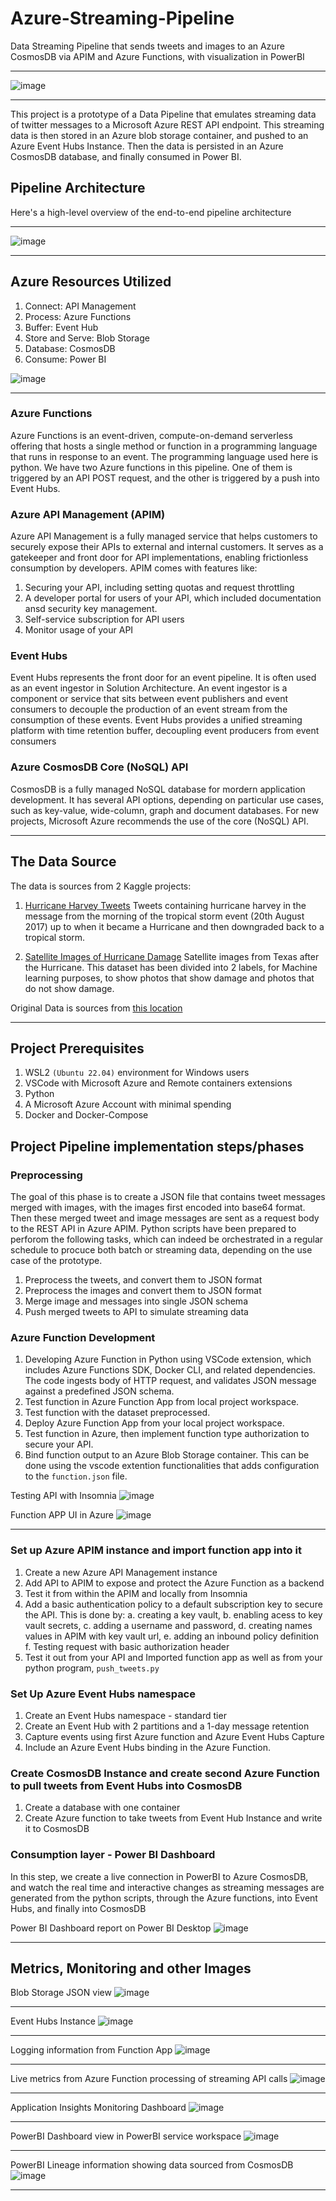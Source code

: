 # Azure-Streaming-Pipeline

Data Streaming Pipeline that sends tweets and images to an Azure CosmosDB via APIM and Azure Functions, with visualization in PowerBI

---

![image](https://github.com/ovokpus/Azure-Streaming-Pipeline/blob/main/img/twitter-azure.jpeg)

---

This project is a prototype of a Data Pipeline that emulates streaming data of twitter messages to a Microsoft Azure REST API endpoint. This streaming data is then stored in an Azure blob storage container, and pushed to an Azure Event Hubs Instance. Then the data is persisted in an Azure CosmosDB database, and finally consumed in Power BI.

## Pipeline Architecture

Here's a high-level overview of the end-to-end pipeline architecture

---

![image](https://github.com/ovokpus/Azure-Streaming-Pipeline/blob/main/img/pipeline-architecture.png)

---

## Azure Resources Utilized

1. Connect: API Management
2. Process: Azure Functions
3. Buffer: Event Hub
4. Store and Serve: Blob Storage
5. Database: CosmosDB
6. Consume: Power BI

![image](https://github.com/ovokpus/Azure-Streaming-Pipeline/blob/main/img/azure-resource-group.png)

---

### Azure Functions

Azure Functions is an event-driven, compute-on-demand serverless offering that hosts a single method or function in a programming language that runs in response to an event. The programming language used here is python. We have two Azure functions in this pipeline. One of them is triggered by an API POST request, and the other is triggered by a push into Event Hubs.

### Azure API Management (APIM)

Azure API Management is a fully managed service that helps customers to securely expose their APIs to external and internal customers. It serves as a gatekeeper and front door for API implementations, enabling frictionless consumption by developers. APIM comes with features like:

1. Securing your API, including setting quotas and request throttling
2. A developer portal for users of your API, which included documentation ansd security key management.
3. Self-service subscription for API users
4. Monitor usage of your API

### Event Hubs

Event Hubs represents the front door for an event pipeline. It is often used as an event ingestor in Solution Architecture. An event ingestor is a component or service that sits between event publishers and event consumers to decouple the production of an event stream from the consumption of these events. Event Hubs provides a unified streaming platform with time retention buffer, decoupling event producers from event consumers

### Azure CosmosDB Core (NoSQL) API

CosmosDB is a fully managed NoSQL database for mordern application development. It has several API options, depending on particular use cases, such as key-value, wide-column, graph and document databases. For new projects, Microsoft Azure recommends the use of the core (NoSQL) API.

---

## The Data Source

The data is sources from 2 Kaggle projects:

1. [Hurricane Harvey Tweets](https://www.kaggle.com/datasets/dan195/hurricaneharvey) Tweets containing hurricane harvey in the message from the morning of the tropical storm event (20th August 2017) up to when it became a Hurricane and then downgraded back to a tropical storm.

2. [Satellite Images of Hurricane Damage](https://www.kaggle.com/datasets/kmader/satellite-images-of-hurricane-damage) Satellite images from Texas after the Hurricane. This dataset has been divided into 2 labels, for Machine learning purposes, to show photos that show damage and photos that do not show damage.

Original Data is sources from [this location](https://ieee-dataport.org/open-access/detecting-damaged-buildings-post-hurricane-satellite-imagery-based-customized)

---

## Project Prerequisites

1. WSL2 `(Ubuntu 22.04)` environment for Windows users
2. VSCode with Microsoft Azure and Remote containers extensions
3. Python
4. A Microsoft Azure Account with minimal spending
5. Docker and Docker-Compose

## Project Pipeline implementation steps/phases

### Preprocessing

The goal of this phase is to create a JSON file that contains tweet messages merged with images, with the images first encoded into base64 format. Then these merged tweet and image messages are sent as a request body to the REST API in Azure APIM. Python scripts have been prepared to perforom the following tasks, which can indeed be orchestrated in a regular schedule to procuce both batch or streaming data, depending on the use case of the prototype.

1. Preprocess the tweets, and convert them to JSON format
2. Preprocess the images and convert them to JSON format
3. Merge image and messages into single JSON schema
4. Push merged tweets to API to simulate streaming data

### Azure Function Development

1. Developing Azure Function in Python using VSCode extension, which includes Azure Functions SDK, Docker CLI, and related dependencies. The code ingests body of HTTP request, and validates JSON message against a predefined JSON schema.
2. Test function in Azure Function App from local project workspace.
3. Test function with the dataset preprocessed.
4. Deploy Azure Function App from your local project workspace.
5. Test function in Azure, then implement function type authorization to secure your API.
6. Bind function output to an Azure Blob Storage container. This can be done using the vscode extention functionalities that adds configuration to the `function.json` file.

Testing API with Insomnia
![image](https://github.com/ovokpus/Azure-Streaming-Pipeline/blob/main/img/api-testing-insomnia.png)

Function APP UI in Azure
![image](https://github.com/ovokpus/Azure-Streaming-Pipeline/blob/main/img/azure-function-code-in-portal.png)

---

### Set up Azure APIM instance and import function app into it

1. Create a new Azure API Management instance
2. Add API to APIM to expose and protect the Azure Function as a backend
3. Test it from within the APIM and locally from Insomnia
4. Add a basic authentication policy to a default subscription key to secure the API. This is done by:
   a. creating a key vault,
   b. enabling acess to key vault secrets,
   c. adding a username and password,
   d. creating names values in APIM with key vault url,
   e. adding an inbound policy definition
   f. Testing request with basic authorization header
5. Test it out from your API and Imported function app as well as from your python program, `push_tweets.py`

### Set Up Azure Event Hubs namespace

1. Create an Event Hubs namespace - standard tier
2. Create an Event Hub with 2 partitions and a 1-day message retention
3. Capture events using first Azure function and Azure Event Hubs Capture
4. Include an Azure Event Hubs binding in the Azure Function.

### Create CosmosDB Instance and create second Azure Function to pull tweets from Event Hubs into CosmosDB

1. Create a database with one container
2. Create Azure function to take tweets from Event Hub Instance and write it to CosmosDB

### Consumption layer - Power BI Dashboard

In this step, we create a live connection in PowerBI to Azure CosmosDB, and watch the real time and interactive changes as streaming messages are generated from the python scripts, through the Azure functions, into Event Hubs, and finally into CosmosDB

Power BI Dashboard report on Power BI Desktop
![image](https://github.com/ovokpus/Azure-Streaming-Pipeline/blob/main/img/power-bi-report.png)

---

## Metrics, Monitoring and other Images

Blob Storage JSON view
![image](https://github.com/ovokpus/Azure-Streaming-Pipeline/blob/main/img/blob-storage-json-view.png)

---

Event Hubs Instance
![image](https://github.com/ovokpus/Azure-Streaming-Pipeline/blob/main/img/event-hub-monitoring.png)

---

Logging information from Function App
![image](https://github.com/ovokpus/Azure-Streaming-Pipeline/blob/main/img/event-hub-trigger-logging.png)

---

Live metrics from Azure Function processing of streaming API calls
![image](https://github.com/ovokpus/Azure-Streaming-Pipeline/blob/main/img/live-metrics.png)

---

Application Insights Monitoring Dashboard
![image](https://github.com/ovokpus/Azure-Streaming-Pipeline/blob/main/img/tweet-stream-app-insights.png)

---

PowerBI Dashboard view in PowerBI service workspace
![image](https://github.com/ovokpus/Azure-Streaming-Pipeline/blob/main/img/power-bi-dashboard.png)

---

PowerBI Lineage information showing data sourced from CosmosDB
![image](https://github.com/ovokpus/Azure-Streaming-Pipeline/blob/main/img/power-bi-lineage-info.png)

---
